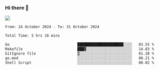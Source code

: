 ### Hi there 👋️

![](https://komarev.com/ghpvc/?username=Loner1024)

<!--START_SECTION:waka-->

```txt
From: 24 October 2024 - To: 31 October 2024

Total Time: 5 hrs 16 mins

Go                               █████████████████████░░░░   83.55 %
Makefile                         ███▓░░░░░░░░░░░░░░░░░░░░░   14.83 %
GitIgnore file                   ▒░░░░░░░░░░░░░░░░░░░░░░░░   01.38 %
go.mod                           ░░░░░░░░░░░░░░░░░░░░░░░░░   00.21 %
Shell Script                     ░░░░░░░░░░░░░░░░░░░░░░░░░   00.02 %
```

<!--END_SECTION:waka-->



